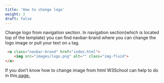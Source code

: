 ```yaml
---
title: 'How to change logo'
weight: 3
draft: false
---
```

 Change logo from navigation section. In navigation section(which is located top of the template) you can find navbar-brand where you can change the logo image or pull your text on `a` tag.

```html
 <a class="navbar-brand" href="index.html">
	<img src="images/logo.png" alt="" class="img-fluid">
</a>
```

If you don’t know how to change image from html W3School can help to do in this[ page.](https://www.w3schools.com/TagS/tag_img.asp)